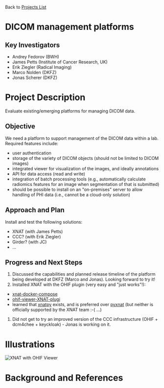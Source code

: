 Back to [Projects List](../../README.md#ProjectsList)

# DICOM management platforms

## Key Investigators

- Andrey Fedorov (BWH)
- James Petts (Institute of Cancer Research, UK)
- Erik Ziegler (Radical Imaging)
- Marco Nolden (DKFZ)
- Jonas Scherer (DKFZ)

# Project Description

Evaluate existing/emerging platforms for managing DICOM data.

## Objective

<!-- Describe here WHAT you would like to achieve (what you will have as end result). -->

We need a platform to support management of the DICOM data within a lab. Required features include:
* user authentication
* storage of the variety of DICOM objects (should not be limited to DICOM images)
* integrated viewer for visualization of the images, and ideally annotations
* API for data access (read and write)
* integration of batch processing tools (e.g., automatically calculate radiomics features for an image when segmentation of that is submitted)
* should be possible to install on an "on-premises" server to allow handling of PHI data (i.e., cannot be a cloud-only solution)

## Approach and Plan

<!-- Describe here HOW you would like to achieve the objectives stated above. -->
Install and test the following solutions:
* XNAT (with James Petts)
* CCC? (with Erik Ziegler)
* Girder? (with JC)
* ...


## Progress and Next Steps

<!-- Update this section as you make progress, describing of what you have ACTUALLY DONE. If there are specific steps that you could not complete then you can describe them here, too. -->

1. Discussed the capabilities and planned release timeline of the platform being developed at DKFZ (Marco and Jonas). Looking forward to try it!
1. Installed XNAT with the OHIF plugin (very easy and "just works"!):
* [xnat-docker-compose](https://github.com/NrgXnat/xnat-docker-compose)
* [ohif-viewer-XNAT-plugi](https://github.com/JamesAPetts/ohif-viewer-XNAT-plugin)
* learned that [xnatpy](https://xnat.readthedocs.io/en/latest/) exists, and is preferred over [pyxnat](https://pythonhosted.org/pyxnat/) (but neither is officially supported by the XNAT team :-( ...)
1. Did not get to try an improved version of the CCC infrastructure (OHIF + dcm4chee + keyckloak) - Jonas is working on it.

# Illustrations

![XNAT with OHIF Viewer](xnat-ohif.png)

# Background and References

<!-- If you developed any software, include link to the source code repository. If possible, also add links to sample data, and to any relevant publications. -->
